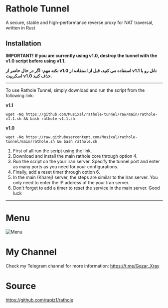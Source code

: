 # Rathole Tunnel

A secure, stable and high-performance reverse proxy for NAT traversal, written in Rust

## Installation


**IMPORTANT!**
**If you are currently using v1.0, destroy the tunnel with the v1.0 script before using v1.1.**

**نکته مهم:**
**اگر در حال حاضر از v1.0 استفاده می کنید، قبل از استفاده از v1.1 تانل رو با اسکریپت v1.0 حذف کنید.**

_____________________________________________________________________________________


To use Rathole Tunnel, simply download and run the script from the following link:

**v1.1**
```
wget -Nq https://github.com/Musixal/rathole-tunnel/raw/main/rathole-v1.1.sh && bash rathole-v1.1.sh
```
**v1.0**
```
wget -Nq https://raw.githubusercontent.com/Musixal/rathole-tunnel/main/rathole.sh && bash rathole.sh
```

1) First of all run the script using the link.
2) Download and install the main rathole core through option 4.
3) Run the script on the your iran server. Specify the tunnel port and enter as many ports as you need for your configurations.
4) Finally, add a reset timer through option 6.
5) In the main (Kharej) server, the steps are similar to the Iran server. You only need to enter the IP address of the your Iran server.
6) Don't forget to add a timer to reset the service in the main server.
Good luck
_____________________________________________________________________________________



# Menu
![Menu](https://github.com/Musixal/rathole-tunnel/blob/main/rathole-menu.png)

# My Channel
Check my Telegram channel for more information:
https://t.me/Gozar_Xray


# Source

https://github.com/rapiz1/rathole
